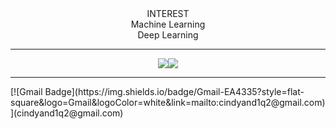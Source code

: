 



<div align="center">
 INTEREST<br/>
Machine Learning<br/>
Deep Learning 

 <hr/>
  <img src="https://img.shields.io/badge/Python-3776AB?style=flat&logo=Python&logoColor=white"/><img src="https://img.shields.io/badge/HTML5-E34F26?style=flat&logo=HTML5&logoColor=white"/>
</div>

<hr/>
  [![Gmail Badge](https://img.shields.io/badge/Gmail-EA4335?style=flat-square&logo=Gmail&logoColor=white&link=mailto:cindyand1q2@gmail.com)](cindyand1q2@gmail.com)



